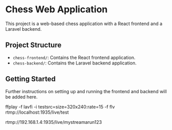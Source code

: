 # Chess Web Application

This project is a web-based chess application with a React frontend and a Laravel backend.

## Project Structure

- `chess-frontend/`: Contains the React frontend application.
- `chess-backend/`: Contains the Laravel backend application.

## Getting Started

Further instructions on setting up and running the frontend and backend will be added here.

ffplay -f lavfi -i testsrc=size=320x240:rate=15 -f flv rtmp://localhost:1935/live/test

rtmp://192.168.1.4:1935/live/mystreamarun123